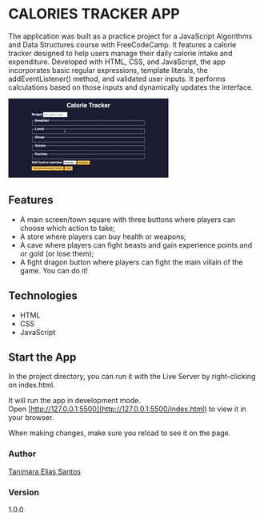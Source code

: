 # CALORIES TRACKER APP

The application was built as a practice project for a JavaScript Algorithms and Data Structures course with FreeCodeCamp. It features a calorie tracker designed to help users manage their daily calorie intake and expenditure. Developed with HTML, CSS, and JavaScript, the app incorporates basic regular expressions, template literals, the addEventListener() method, and validated user inputs. It performs calculations based on those inputs and dynamically updates the interface.

![calories tracker app - Tanimara Elias Santos](calorie-tracker-showcase.gif)

## Features

- A main screen/town square with three buttons where players can choose which action to take;
- A store where players can buy health or weapons;
- A cave where players can fight beasts and gain experience points and or gold (or lose them);
- A fight dragon button where players can fight the main villain of the game. You can do it!

## Technologies

- HTML
- CSS
- JavaScript

## Start the App

In the project directory, you can run it with the Live Server by right-clicking on index.html.

It will run the app in development mode.\
Open [http://127.0.0.1:5500](http://127.0.0.1:5500/index.html) to view it in your browser.

When making changes, make sure you reload to see it on the page.

### Author

[Tanimara Elias Santos](https://github.com/tanimaraeliassantos)

### Version

1.0.0
